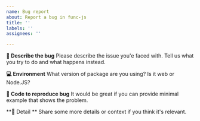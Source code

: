 ```yaml
---
name: Bug report
about: Report a bug in func-js
title: ''
labels: ''
assignees: ''

---
```


**🐞 Describe the bug**
Please describe the issue you'e faced with. Tell us what you try to do and what happens instead.

**💻 Environment**
What version of package are you using? Is it web or Node.JS? 

**🔢 Code to reproduce bug**
It would be great if you can provide minimal example that shows the problem.

**📝 Detail **
Share some more details or context if you think it's relevant.
